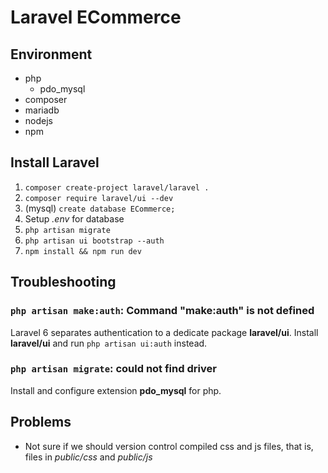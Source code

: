 # Laravel ECommerce

## Environment

-   php
    -   pdo_mysql
-   composer
-   mariadb
-   nodejs
-   npm

## Install Laravel

1. `composer create-project laravel/laravel .`
2. `composer require laravel/ui --dev`
3. (mysql) `create database ECommerce;`
4. Setup _.env_ for database
5. `php artisan migrate`
6. `php artisan ui bootstrap --auth`
7. `npm install && npm run dev`

## Troubleshooting

### `php artisan make:auth`: Command "make:auth" is not defined

Laravel 6 separates authentication to a dedicate package **laravel/ui**.
Install **laravel/ui** and run `php artisan ui:auth` instead.

### `php artisan migrate`: could not find driver

Install and configure extension **pdo_mysql** for php.

## Problems

-   Not sure if we should version control compiled css and js files,
    that is, files in _public/css_ and _public/js_
